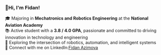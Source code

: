 

### 🚀Hi, I'm Fidan!

🎓 Majoring in **Mechatronics and Robotics Engineering** at the **National Aviation Academy**  
📚 Active student with a **3.8 / 4.0 GPA**, passionate and committed to driving innovation in technology and engineering  
🚀 Exploring the intersection of robotics, automation, and intelligent systems  
🔗 Connect with me on LinkedIn:[Fidan Azimova](https://www.linkedin.com/in/fidan-azimova)
